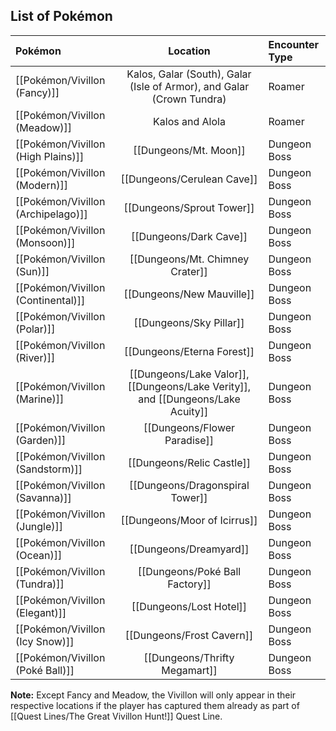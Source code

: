 ## List of Pokémon

Pokémon | Location | Encounter Type
:--- | :---: | :---
[[Pokémon/Vivillon (Fancy)]] | Kalos, Galar (South), Galar (Isle of Armor), and Galar (Crown Tundra)  | Roamer
[[Pokémon/Vivillon (Meadow)]] | Kalos and Alola | Roamer
[[Pokémon/Vivillon (High Plains)]] | [[Dungeons/Mt. Moon]] | Dungeon Boss
[[Pokémon/Vivillon (Modern)]] | [[Dungeons/Cerulean Cave]] | Dungeon Boss
[[Pokémon/Vivillon (Archipelago)]] | [[Dungeons/Sprout Tower]] | Dungeon Boss
[[Pokémon/Vivillon (Monsoon)]] | [[Dungeons/Dark Cave]] | Dungeon Boss
[[Pokémon/Vivillon (Sun)]] | [[Dungeons/Mt. Chimney Crater]] | Dungeon Boss
[[Pokémon/Vivillon (Continental)]] | [[Dungeons/New Mauville]] | Dungeon Boss
[[Pokémon/Vivillon (Polar)]] | [[Dungeons/Sky Pillar]] | Dungeon Boss
[[Pokémon/Vivillon (River)]] | [[Dungeons/Eterna Forest]] | Dungeon Boss
[[Pokémon/Vivillon (Marine)]] | [[Dungeons/Lake Valor]], [[Dungeons/Lake Verity]], and [[Dungeons/Lake Acuity]]  | Dungeon Boss
[[Pokémon/Vivillon (Garden)]] | [[Dungeons/Flower Paradise]] | Dungeon Boss
[[Pokémon/Vivillon (Sandstorm)]] | [[Dungeons/Relic Castle]] | Dungeon Boss
[[Pokémon/Vivillon (Savanna)]] | [[Dungeons/Dragonspiral Tower]] | Dungeon Boss
[[Pokémon/Vivillon (Jungle)]] | [[Dungeons/Moor of Icirrus]] | Dungeon Boss
[[Pokémon/Vivillon (Ocean)]] | [[Dungeons/Dreamyard]] | Dungeon Boss
[[Pokémon/Vivillon (Tundra)]] | [[Dungeons/Poké Ball Factory]] | Dungeon Boss
[[Pokémon/Vivillon (Elegant)]] | [[Dungeons/Lost Hotel]] | Dungeon Boss
[[Pokémon/Vivillon (Icy Snow)]] | [[Dungeons/Frost Cavern]] | Dungeon Boss
[[Pokémon/Vivillon (Poké Ball)]] | [[Dungeons/Thrifty Megamart]] | Dungeon Boss

**Note:** Except Fancy and Meadow, the Vivillon will only appear in their respective locations if the player has captured them already as part of [[Quest Lines/The Great Vivillon Hunt!]] Quest Line.